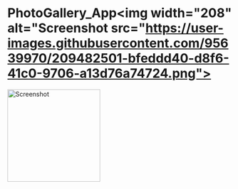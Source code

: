 # PhotoGallery_App<img width="208" alt="Screenshot src="https://user-images.githubusercontent.com/95639970/209482501-bfeddd40-d8f6-41c0-9706-a13d76a74724.png">
<img width="208" alt="Screenshot" src="https://user-images.githubusercontent.com/95639970/209482525-cbc31e81-7449-4639-a4ac-8ecba6ca9502.png">
